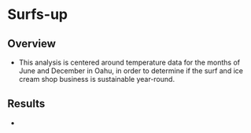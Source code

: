 # Surfs-up
## Overview 
- This analysis is centered around temperature data for the months of June and December in Oahu, in order to determine if the surf and ice cream shop business is sustainable year-round.
## Results
- 
